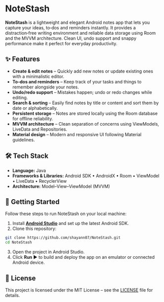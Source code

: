 # NoteStash

**NoteStash** is a lightweight and elegant Android notes app that lets you capture your ideas, to‑dos and reminders instantly.  It provides a distraction‑free writing environment and reliable data storage using Room and the MVVM architecture.  Clean UI, undo support and snappy performance make it perfect for everyday productivity.

## ✨ Features

- **Create & edit notes** – Quickly add new notes or update existing ones with a minimalistic editor.
- **To‑dos and reminders** – Keep track of your tasks and things to remember alongside your notes.
- **Undo/redo support** – Mistakes happen; undo or redo changes while editing.
- **Search & sorting** – Easily find notes by title or content and sort them by date or alphabetically.
- **Persistent storage** – Notes are stored locally using the Room database for offline reliability.
- **MVVM architecture** – Clean separation of concerns using ViewModels, LiveData and Repositories.
- **Material design** – Modern and responsive UI following Material guidelines.

## 🛠️ Tech Stack

- **Language:** Java  
- **Frameworks & Libraries:** Android SDK • AndroidX • Room • ViewModel • LiveData • RecyclerView  
- **Architecture:** Model–View–ViewModel (MVVM)

## 🚀 Getting Started

Follow these steps to run NoteStash on your local machine:

1. Install **[Android Studio](https://developer.android.com/studio)** and set up the latest Android SDK.  
2. Clone this repository:

```bash
git clone https://github.com/shayann07/NoteStash.git
cd NoteStash
```

3. Open the project in Android Studio.  
4. Click **Run ▶** to build and deploy the app on an emulator or connected Android device.

## 📄 License

This project is licensed under the MIT License – see the [LICENSE](LICENSE) file for details.
